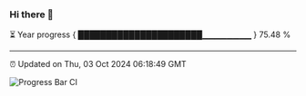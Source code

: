 ### Hi there 👋

⏳ Year progress { ██████████████████████▁▁▁▁▁▁▁▁ } 75.48 %

---

⏰ Updated on Thu, 03 Oct 2024 06:18:49 GMT

![Progress Bar CI](https://github.com/liununu/liununu/workflows/Progress%20Bar%20CI/badge.svg)
